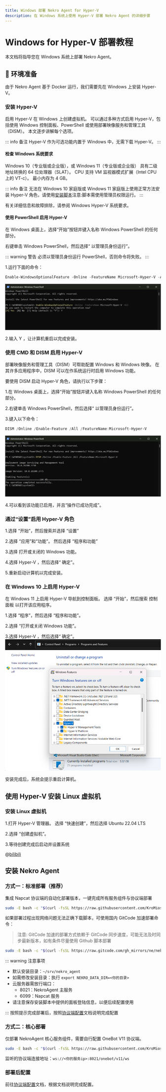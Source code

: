 ```yaml
---
title: Windows 部署 Nekro Agent for Hyper-V
description: 在 Windows 系统上使用 Hyper-V 部署 Nekro Agent 的详细步骤
---
```


# Windows for Hyper-V 部署教程

本文档将指导您在 Windows 系统上部署 Nekro Agent。

## 🌈 环境准备

由于 Nekro Agent 基于 Docker 运行，我们需要先在 Windows 上安装 Hyper-V。

### 安装 Hyper-V

启用 Hyper-V 在 Windows 上创建虚拟机。 可以通过多种方式启用 Hyper-V，包括使用 Windows 控制面板、PowerShell 或使用部署映像服务和管理工具（DISM）。 本文逐步讲解每个选项。

::: info 备注
Hyper-V 作为可选功能内置于 Windows 中，无需下载 Hyper-V。
:::

#### 检查 Windows 系统要求
Windows 10（专业版或企业版），或 Windows 11（专业版或企业版）
具有二级地址转换的 64 位处理器（SLAT）。
CPU 支持 VM 监视器模式扩展（Intel CPU 上的 VT-c）。
最小内存为 4 GB。

::: info 备注
无法在 Windows 10 家庭版或 Windows 11 家庭版上使用正常方法安装 Hyper-V 角色，请使用[安装脚本](https://pan.mrly.cc/s/veC9)注意:脚本需使用管理员权限运行。
:::

有关详细信息和故障排除，请参阅 Windows Hyper-V 系统要求。

#### 使用 PowerShell 启用 Hyper-V
在 Windows 桌面上，选择“开始”按钮并键入名称 Windows PowerShell 的任何部分。

右键单击 Windows PowerShell，然后选择“ 以管理员身份运行”。

::: warning 警告
必须以管理员身份运行 PowerShell，否则命令将失败。
:::

1.运行下面的命令：
```powershell
Enable-WindowsOptionalFeature -Online -FeatureName Microsoft-Hyper-V -All
```
![enable-hyper-v-powershell](/assets/windows/enable-hyper-v-powershell.png)

2.输入 Y ，让计算机重启以完成安装。

### 使用 CMD 和 DISM 启用 Hyper-V
部署映像服务和管理工具（DISM）可帮助配置 Windows 和 Windows 映像。 在其许多应用程序中，DISM 可以在作系统运行时启用 Windows 功能。

要使用 DISM 启动 Hyper-V 角色，请执行以下步骤：

1.在 Windows 桌面上，选择“开始”按钮并键入名称 Windows PowerShell 的任何部分。

2.右键单击 Windows PowerShell，然后选择“ 以管理员身份运行”。

3.键入以下命令：

```powershell
DISM /Online /Enable-Feature /All /FeatureName:Microsoft-Hyper-V
```
![enable-hyper-v-dism](/assets/windows/enable-hyper-v-dism.png)

4.可以看到该功能已启用，并且“操作已成功完成”。

### 通过“设置”启用 Hyper-V 角色
1.选择 “开始”，然后搜索并选择 “设置”

2.选择 “应用”和“功能”。 然后选择 “程序和功能”

3.选择 打开或关闭的 Windows 功能。

4.选择 Hyper-V ，然后选择“ 确定”。

5.重新启动计算机以完成安装。

### 在 Windows 10 上启用 Hyper-V
在 Windows 11 上启用 Hyper-V
导航到控制面板。 选择 “开始”，然后搜索 控制面板 以打开该应用程序。

1.选择 “程序”，然后选择 “程序和功能”。

2.选择 “打开或关闭 Windows 功能”。

3.选择 Hyper-V ，然后选择“ 确定”。
![enable-hyper-v](/assets/windows/enable-hyper-v.png)

安装完成后，系统会提示重启计算机。

## 使用 Hyper-V 安装 Linux 虚拟机
### 安装 Linux 虚拟机
1.打开 Hyper-V 管理器。 选择 “快速创建”，然后选择 Ubuntu 22.04 LTS 

2.选择 “创建虚拟机”。

3.等待创建完成后启动并设置系统

@[bilibili](BV1BqJizaEDs)

## 安装 Nekro Agent
### 方式一：标准部署（推荐）

集成 Napcat 协议端的自动化部署版本，一键完成所有服务组件与协议端部署

```bash
sudo -E bash -c "$(curl -fsSL https://raw.githubusercontent.com/KroMiose/nekro-agent/main/docker/quick_start_x_napcat.sh)"
```

如果部署过程出现网络问题无法正确下载脚本，可使用国内 GitCode 加速部署命令：

> 注意: GitCode 加速的部署方式依赖于 GitCode 同步速度，可能无法及时同步最新版本，如有条件尽量使用 Github 脚本部署

```bash
sudo -E bash -c "$(curl -fsSL https://raw.gitcode.com/gh_mirrors/ne/nekro-agent/raw/main/docker/quick_start_x_napcat.sh)" - -g
```

::: warning 注意事项

- 默认安装目录：`~/srv/nekro_agent`
- 如需修改安装目录：执行 `export NEKRO_DATA_DIR=<你的目录>`
- 云服务器需放行端口：
  - 8021：NekroAgent 主服务
  - 6099：Napcat 服务
- 请注意保存安装脚本中提供的面板登陆信息，以便后续配置使用

:::
按照提示完成部署后，按照[协议端配置](/docs/02_quick_start/config/protocol.html#napcat-集成部署-推荐)文档说明完成配置

### 方式二：核心部署

仅部署 NekroAgent 核心服务组件，需要自行配置 OneBot V11 协议端。

```bash
sudo -E bash -c "$(curl -fsSL https://raw.githubusercontent.com/KroMiose/nekro-agent/main/docker/quick_start.sh)"
```

监听的协议端连接地址：`ws://<你的服务ip>:8021/onebot/v11/ws`

### 部署后配置

前往[协议端配置](/docs/02_quick_start/config/protocol)文档，根据文档说明完成配置。
